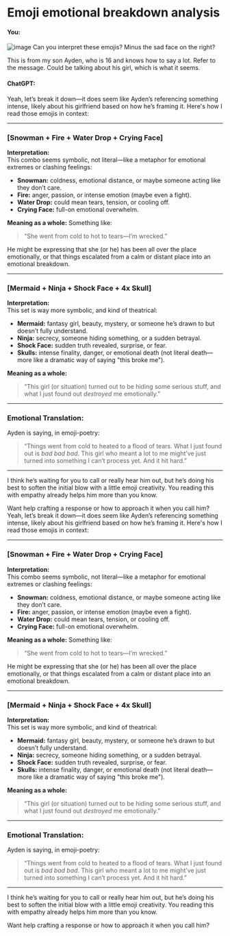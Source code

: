 # Emoji emotional breakdown analysis

#### You:
![image](file-service://file-DeR6H89MBhdv7cVdm52k9L)
Can you interpret these emojis? Minus the sad face on the right? 

This is from my son Ayden, who is 16 and knows how to say a lot. Refer to the message. Could be talking about his girl, which is what it seems. 

#### ChatGPT:
Yeah, let’s break it down—it does seem like Ayden’s referencing something intense, likely about his girlfriend based on how he’s framing it. Here's how I read those emojis in context:

---

### \[Snowman + Fire + Water Drop + Crying Face]

**Interpretation:**\
This combo seems symbolic, not literal—like a metaphor for emotional extremes or clashing feelings:

- **Snowman:** coldness, emotional distance, or maybe someone acting like they don’t care.
- **Fire:** anger, passion, or intense emotion (maybe even a fight).
- **Water Drop:** could mean tears, tension, or cooling off.
- **Crying Face:** full-on emotional overwhelm.

**Meaning as a whole:** Something like:

> “She went from cold to hot to tears—I’m wrecked.”

He might be expressing that she (or he) has been all over the place emotionally, or that things escalated from a calm or distant place into an emotional breakdown.

---

### \[Mermaid + Ninja + Shock Face + 4x Skull]

**Interpretation:**\
This set is way more symbolic, and kind of theatrical:

- **Mermaid:** fantasy girl, beauty, mystery, or someone he’s drawn to but doesn’t fully understand.
- **Ninja:** secrecy, someone hiding something, or a sudden betrayal.
- **Shock Face:** sudden truth revealed, surprise, or fear.
- **Skulls:** intense finality, danger, or emotional death (not literal death—more like a dramatic way of saying "this broke me").

**Meaning as a whole:**

> “This girl (or situation) turned out to be hiding some serious stuff, and what I just found out *destroyed* me emotionally.”

---

### Emotional Translation:

Ayden is saying, in emoji-poetry:

> “Things went from cold to heated to a flood of tears. What I just found out is *bad bad bad*. This girl who meant a lot to me might’ve just turned into something I can’t process yet. And it hit hard.”

---

I think he’s waiting for you to call or really hear him out, but he’s doing his best to soften the initial blow with a little emoji creativity. You reading this with empathy already helps him more than you know.

Want help crafting a response or how to approach it when you call him?Yeah, let’s break it down—it does seem like Ayden’s referencing something intense, likely about his girlfriend based on how he’s framing it. Here's how I read those emojis in context:

---

### \[Snowman + Fire + Water Drop + Crying Face]

**Interpretation:**\
This combo seems symbolic, not literal—like a metaphor for emotional extremes or clashing feelings:

- **Snowman:** coldness, emotional distance, or maybe someone acting like they don’t care.
- **Fire:** anger, passion, or intense emotion (maybe even a fight).
- **Water Drop:** could mean tears, tension, or cooling off.
- **Crying Face:** full-on emotional overwhelm.

**Meaning as a whole:** Something like:

> “She went from cold to hot to tears—I’m wrecked.”

He might be expressing that she (or he) has been all over the place emotionally, or that things escalated from a calm or distant place into an emotional breakdown.

---

### \[Mermaid + Ninja + Shock Face + 4x Skull]

**Interpretation:**\
This set is way more symbolic, and kind of theatrical:

- **Mermaid:** fantasy girl, beauty, mystery, or someone he’s drawn to but doesn’t fully understand.
- **Ninja:** secrecy, someone hiding something, or a sudden betrayal.
- **Shock Face:** sudden truth revealed, surprise, or fear.
- **Skulls:** intense finality, danger, or emotional death (not literal death—more like a dramatic way of saying "this broke me").

**Meaning as a whole:**

> “This girl (or situation) turned out to be hiding some serious stuff, and what I just found out *destroyed* me emotionally.”

---

### Emotional Translation:

Ayden is saying, in emoji-poetry:

> “Things went from cold to heated to a flood of tears. What I just found out is *bad bad bad*. This girl who meant a lot to me might’ve just turned into something I can’t process yet. And it hit hard.”

---

I think he’s waiting for you to call or really hear him out, but he’s doing his best to soften the initial blow with a little emoji creativity. You reading this with empathy already helps him more than you know.

Want help crafting a response or how to approach it when you call him?
